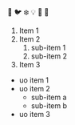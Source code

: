 :tada: :bird: ❄️ 💡 🎄 🎅 

1. Item 1
2. Item 2
    1. sub-item 1
    2. sub-item 2
3. Item 3


- uo item 1
- uo item 2
  * sub-item a
  * sub-item b
- uo item 3
